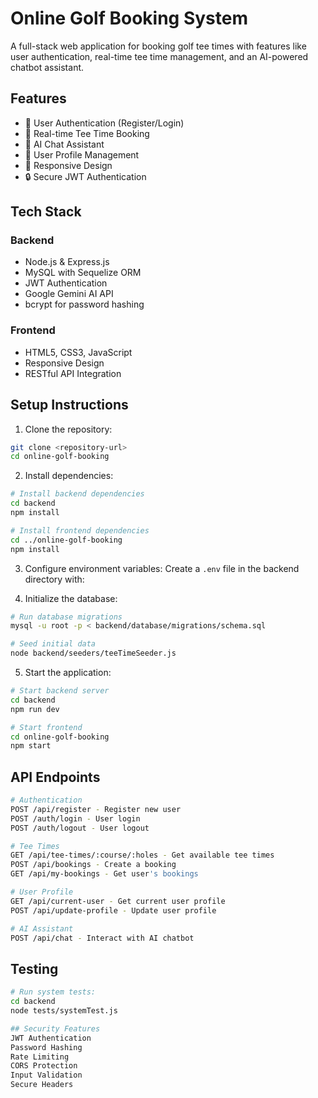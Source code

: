 # Online Golf Booking System

A full-stack web application for booking golf tee times with features like user authentication, real-time tee time management, and an AI-powered chatbot assistant.

## Features

- 🔐 User Authentication (Register/Login)
- 📅 Real-time Tee Time Booking
- 🤖 AI Chat Assistant
- 👤 User Profile Management
- 📱 Responsive Design
- 🔒 Secure JWT Authentication

## Tech Stack

### Backend
- Node.js & Express.js
- MySQL with Sequelize ORM
- JWT Authentication
- Google Gemini AI API
- bcrypt for password hashing

### Frontend
- HTML5, CSS3, JavaScript
- Responsive Design
- RESTful API Integration

## Setup Instructions

1. Clone the repository:
```bash
git clone <repository-url>
cd online-golf-booking
```

2. Install dependencies:
```bash
# Install backend dependencies
cd backend
npm install

# Install frontend dependencies
cd ../online-golf-booking
npm install
```

3. Configure environment variables:
Create a `.env` file in the backend directory with:

4. Initialize the database:
```bash
# Run database migrations
mysql -u root -p < backend/database/migrations/schema.sql

# Seed initial data
node backend/seeders/teeTimeSeeder.js
```

5. Start the application:
```bash
# Start backend server
cd backend
npm run dev

# Start frontend
cd online-golf-booking
npm start
```

## API Endpoints
```bash
# Authentication
POST /api/register - Register new user
POST /auth/login - User login
POST /auth/logout - User logout

# Tee Times
GET /api/tee-times/:course/:holes - Get available tee times
POST /api/bookings - Create a booking
GET /api/my-bookings - Get user's bookings
```
```bash
# User Profile
GET /api/current-user - Get current user profile
POST /api/update-profile - Update user profile

# AI Assistant
POST /api/chat - Interact with AI chatbot
```


## Testing
```bash
# Run system tests:
cd backend
node tests/systemTest.js
 ```

```bash
## Security Features
JWT Authentication
Password Hashing
Rate Limiting
CORS Protection
Input Validation
Secure Headers

